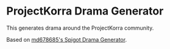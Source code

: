 # ProjectKorra Drama Generator

This generates drama around the ProjectKorra community.

Based on [md678685's Spigot Drama Generator](https://github.com/md678685/spigot-drama-generator).
